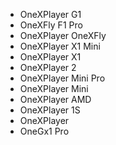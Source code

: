 - OneXPlayer G1
- OneXFly F1 Pro
- OneXPlayer OneXFly
- OneXPlayer X1 Mini
- OneXPlayer X1
- OneXPlayer 2
- OneXPlayer Mini Pro
- OneXPlayer Mini
- OneXPlayer AMD
- OneXPlayer 1S
- OneXPlayer
- OneGx1 Pro
